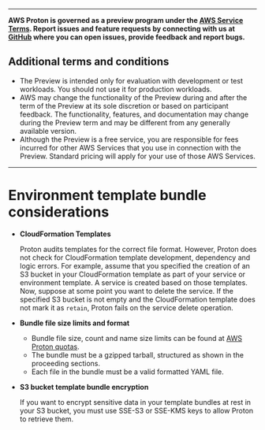 --------

**AWS Proton is governed as a preview program under the [AWS Service Terms](https://aws.amazon.com/service-terms/)\. Report issues and feature requests by connecting with us at [GitHub](https://github.com/aws/aws-proton-public-roadmap) where you can open issues, provide feedback and report bugs\.**

## Additional terms and conditions<a name="preview-banner"></a>
+ The Preview is intended only for evaluation with development or test workloads\. You should not use it for production workloads\.
+ AWS may change the functionality of the Preview during and after the term of the Preview at its sole discretion or based on participant feedback\. The functionality, features, and documentation may change during the Preview term and may be different from any generally available version\.
+ Although the Preview is a free service, you are responsible for fees incurred for other AWS Services that you use in connection with the Preview\. Standard pricing will apply for your use of those AWS Services\.

--------

# Environment template bundle considerations<a name="env-template-considerations"></a>
+ **CloudFormation Templates**

  Proton audits templates for the correct file format\. However, Proton does not check for CloudFormation template development, dependency and logic errors\. For example, assume that you specified the creation of an S3 bucket in your CloudFormation template as part of your service or environment template\. A service is created based on those templates\. Now, suppose at some point you want to delete the service\. If the specified S3 bucket is not empty and the CloudFormation template does not mark it as `retain`, Proton fails on the service delete operation\.
+ **Bundle file size limits and format**
  + Bundle file size, count and name size limits can be found at [AWS Proton quotas](ag-limits.md)\.
  + The bundle must be a gzipped tarball, structured as shown in the proceeding sections\.
  + Each file in the bundle must be a valid formatted YAML file\.
+ **S3 bucket template bundle encryption**

  If you want to encrypt sensitive data in your template bundles at rest in your S3 bucket, you must use SSE\-S3 or SSE\-KMS keys to allow Proton to retrieve them\.